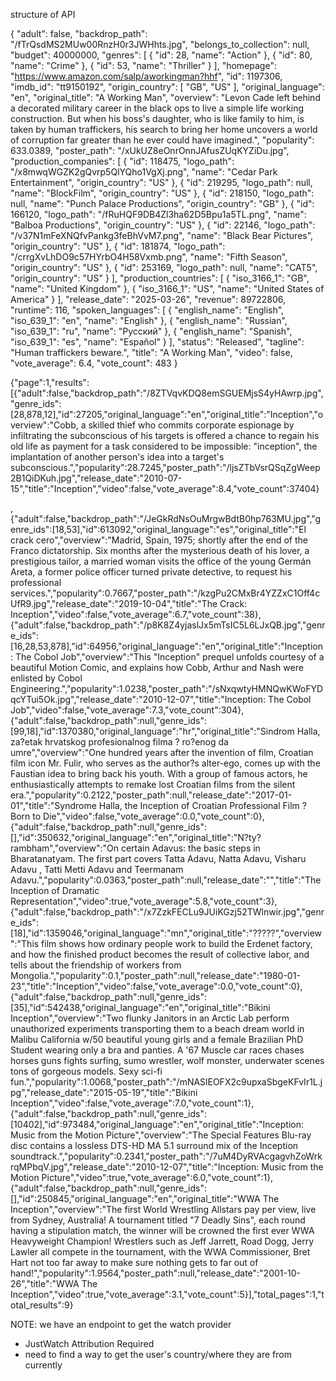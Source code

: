 structure of API

{
  "adult": false,
  "backdrop_path": "/fTrQsdMS2MUw00RnzH0r3JWHhts.jpg",
  "belongs_to_collection": null,
  "budget": 40000000,
  "genres": [
    {
      "id": 28,
      "name": "Action"
    },
    {
      "id": 80,
      "name": "Crime"
    },
    {
      "id": 53,
      "name": "Thriller"
    }
  ],
  "homepage": "https://www.amazon.com/salp/aworkingman?hhf",
  "id": 1197306,
  "imdb_id": "tt9150192",
  "origin_country": [
    "GB",
    "US"
  ],
  "original_language": "en",
  "original_title": "A Working Man",
  "overview": "Levon Cade left behind a decorated military career in the black ops to live a simple life working construction. But when his boss's daughter, who is like family to him, is taken by human traffickers, his search to bring her home uncovers a world of corruption far greater than he ever could have imagined.",
  "popularity": 633.0389,
  "poster_path": "/xUkUZ8eOnrOnnJAfusZUqKYZiDu.jpg",
  "production_companies": [
    {
      "id": 118475,
      "logo_path": "/x8mwqWGZK2gQvrp5QlYQho1VgXj.png",
      "name": "Cedar Park Entertainment",
      "origin_country": "US"
    },
    {
      "id": 219295,
      "logo_path": null,
      "name": "BlockFilm",
      "origin_country": "US"
    },
    {
      "id": 218150,
      "logo_path": null,
      "name": "Punch Palace Productions",
      "origin_country": "GB"
    },
    {
      "id": 166120,
      "logo_path": "/fRuHQF9DB4Zl3ha62D5Bpu1a5TL.png",
      "name": "Balboa Productions",
      "origin_country": "US"
    },
    {
      "id": 22146,
      "logo_path": "/v37N1mFeXNQfvPankg3feBhVvM7.png",
      "name": "Black Bear Pictures",
      "origin_country": "US"
    },
    {
      "id": 181874,
      "logo_path": "/crrgXvLhDO9c57HYrbO4H58Vxmb.png",
      "name": "Fifth Season",
      "origin_country": "US"
    },
    {
      "id": 253169,
      "logo_path": null,
      "name": "CAT5",
      "origin_country": "US"
    }
  ],
  "production_countries": [
    {
      "iso_3166_1": "GB",
      "name": "United Kingdom"
    },
    {
      "iso_3166_1": "US",
      "name": "United States of America"
    }
  ],
  "release_date": "2025-03-26",
  "revenue": 89722806,
  "runtime": 116,
  "spoken_languages": [
    {
      "english_name": "English",
      "iso_639_1": "en",
      "name": "English"
    },
    {
      "english_name": "Russian",
      "iso_639_1": "ru",
      "name": "Pусский"
    },
    {
      "english_name": "Spanish",
      "iso_639_1": "es",
      "name": "Español"
    }
  ],
  "status": "Released",
  "tagline": "Human traffickers beware.",
  "title": "A Working Man",
  "video": false,
  "vote_average": 6.4,
  "vote_count": 483
}

{"page":1,"results":[{"adult":false,"backdrop_path":"/8ZTVqvKDQ8emSGUEMjsS4yHAwrp.jpg","genre_ids":[28,878,12],"id":27205,"original_language":"en","original_title":"Inception","overview":"Cobb, a skilled thief who commits corporate espionage by infiltrating the subconscious of his targets is offered a chance to regain his old life as payment for a task considered to be impossible: \"inception\", the implantation of another person's idea into a target's subconscious.","popularity":28.7245,"poster_path":"/ljsZTbVsrQSqZgWeep2B1QiDKuh.jpg","release_date":"2010-07-15","title":"Inception","video":false,"vote_average":8.4,"vote_count":37404}


,{"adult":false,"backdrop_path":"/JeGkRdNsOuMrgwBdtB0hp763MU.jpg","genre_ids":[18,53],"id":613092,"original_language":"es","original_title":"El crack cero","overview":"Madrid, Spain, 1975; shortly after the end of the Franco dictatorship. Six months after the mysterious death of his lover, a prestigious tailor, a married woman visits the office of the young Germán Areta, a former police officer turned private detective, to request his professional services.","popularity":0.7667,"poster_path":"/kzgPu2CMxBr4YZZxC1Off4cUfR9.jpg","release_date":"2019-10-04","title":"The Crack: Inception","video":false,"vote_average":6.7,"vote_count":38},{"adult":false,"backdrop_path":"/p8K8Z4yjaslJx5mTsIC5L6LJxQB.jpg","genre_ids":[16,28,53,878],"id":64956,"original_language":"en","original_title":"Inception: The Cobol Job","overview":"This \"Inception\" prequel unfolds courtesy of a beautiful Motion Comic, and explains how Cobb, Arthur and Nash were enlisted by Cobol Engineering.","popularity":1.0238,"poster_path":"/sNxqwtyHMNQwKWoFYDqcYTui5Ok.jpg","release_date":"2010-12-07","title":"Inception: The Cobol Job","video":false,"vote_average":7.3,"vote_count":304},{"adult":false,"backdrop_path":null,"genre_ids":[99,18],"id":1370380,"original_language":"hr","original_title":"Sindrom Halla, za?etak hrvatskog profesionalnog filma ? ro?enog da umre","overview":"One hundred years after the invention of film, Croatian film icon Mr. Fulir, who serves as the author?s alter-ego, comes up with the Faustian idea to bring back his youth. With a group of famous actors, he enthusiastically attempts to remake lost Croatian films from the silent era.","popularity":0.2122,"poster_path":null,"release_date":"2017-01-01","title":"Syndrome Halla, the Inception of Croatian Professional Film ? Born to Die","video":false,"vote_average":0.0,"vote_count":0},{"adult":false,"backdrop_path":null,"genre_ids":[],"id":350632,"original_language":"en","original_title":"N?ty?rambham","overview":"On certain Adavus: the basic steps in Bharatanatyam. The first part covers Tatta Adavu, Natta Adavu, Visharu Adavu , Tatti Metti Adavu and Teermanam Adavu.","popularity":0.0363,"poster_path":null,"release_date":"","title":"The Inception of Dramatic Representation","video":true,"vote_average":5.8,"vote_count":3},{"adult":false,"backdrop_path":"/x7ZzkFECLu9JUiKGzj52TWlnwir.jpg","genre_ids":[18],"id":1359046,"original_language":"mn","original_title":"?????","overview":"This film shows how ordinary people work to build the Erdenet factory, and how the finished product becomes the result of collective labor, and tells about the friendship of workers from Mongolia.","popularity":0.1,"poster_path":null,"release_date":"1980-01-23","title":"Inception","video":false,"vote_average":0.0,"vote_count":0},{"adult":false,"backdrop_path":null,"genre_ids":[35],"id":542438,"original_language":"en","original_title":"Bikini Inception","overview":"Two flunky Janitors in an Arctic Lab perform unauthorized experiments transporting them to a beach dream world in Malibu California w/50 beautiful young girls and a female Brazilian PhD Student wearing only a bra and panties. A '67 Muscle car races chases horses guns fights surfing, sumo wrestler, wolf monster, underwater scenes tons of gorgeous models. Sexy sci-fi fun.","popularity":1.0068,"poster_path":"/mNASlEOFX2c9upxaSbgeKFvIr1L.jpg","release_date":"2015-05-19","title":"Bikini Inception","video":false,"vote_average":7.0,"vote_count":1},{"adult":false,"backdrop_path":null,"genre_ids":[10402],"id":973484,"original_language":"en","original_title":"Inception: Music from the Motion Picture","overview":"The Special Features Blu-ray disc contains a lossless DTS-HD MA 5.1 surround mix of the Inception soundtrack.","popularity":0.2341,"poster_path":"/7uM4DyRVAcgagvhZoWrkrqMPbqV.jpg","release_date":"2010-12-07","title":"Inception: Music from the Motion Picture","video":true,"vote_average":6.0,"vote_count":1},{"adult":false,"backdrop_path":null,"genre_ids":[],"id":250845,"original_language":"en","original_title":"WWA The Inception","overview":"The first World Wrestling Allstars pay per view, live from Sydney, Australia! A tournament titled \"7 Deadly Sins\", each round having a stipulation match, the winner will be crowned the first ever WWA Heavyweight Champion! Wrestlers such as Jeff Jarrett, Road Dogg, Jerry Lawler all compete in the tournament, with the WWA Commissioner, Bret Hart not too far away to make sure nothing gets to far out of hand!","popularity":1.9564,"poster_path":null,"release_date":"2001-10-26","title":"WWA The Inception","video":true,"vote_average":3.1,"vote_count":5}],"total_pages":1,"total_results":9}



NOTE: we have an endpoint to get the watch provider
- JustWatch Attribution Required
- need to find a way to get the user's country/where they are from currently